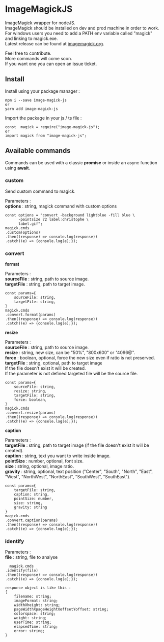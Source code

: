 # ImageMagickJS

ImageMagick wrapper for nodeJS.<br/>
ImageMagick should be installed on dev and prod machine in order to work.<br/>
For windows users you need to add a PATH env variable called "magick" and linking to magick.exe.<br/>
Latest release can be found at [imagemagick.org](https://imagemagick.org/script/download.php).<br/>

Feel free to contribute.<br/>
More commands will come soon.<br/>
If you want one you can open an issue ticket.<br/>

## Install

Install using your package manager :<br/>

    npm i --save image-magick-js
    or
    yarn add image-magick-js

Import the package in your js / ts file :<br/>

    const  magick = require("image-magick-js");
    or
    import magick from "image-magick-js";

## Available commands

Commands can be used with a classic **promise** or inside an async function using **await**.<br/>

### custom

Send custom command to magick.<br/>

Parameters :<br/>
**options** : string, magick command with custom options<br/>

    const options = "convert -background lightblue -fill blue \
          -pointsize 72 label:christophe \
          label.gif";
    magick.cmds
    .custom(options)
    .then((response) => console.log(response))
    .catch((e) => {console.log(e);});

### convert

**format**<br/>

Parameters :<br/>
**sourceFile** : string, path to source image.<br/>
**targetFile** : string, path to target image.<br/>

    const params={
        sourceFile: string,
        targetFile: string,
    }
    magick.cmds
    .convert.format(params)
    .then((response) => console.log(response))
    .catch((e) => {console.log(e);});

**resize**<br/>

Parameters :<br/>
**sourceFile** : string, path to source image.<br/>
**resize** : string, new size, can be "50%", "800x600" or "4096@".<br/>
**force** : boolean, optional, force the new size even if ratio is not preserved.<br/>
**targetFile** : string, optional, path to target image<br/>
If the file doesn't exist it will be created.<br/>
If the parameter is not defined targeted file will be the source file.<br/>

    const params={
        sourceFile: string,
        resize: string,
        targetFile: string,
        force: boolean,
    }
    magick.cmds
    .convert.resize(params)
    .then((response) => console.log(response))
    .catch((e) => {console.log(e);});

**caption**<br/>

Parameters :<br/>
**targetFile** : string, path to target image (if the file doesn't exist it will be created).<br/>
**caption** : string, text you want to write inside image.<br/>
**pointSize** : number, optional, font size.<br/>
**size** : string, optional, image ratio.<br/>
**gravity** : string, optional, text position ("Center", "South", "North", "East", "West", "NorthWest", "NorthEast", "SouthWest", "SouthEast").<br/>

    const params={
        targetFile: string,
        caption: string,
        pointSize: number,
        size: string,
        gravity: string
    }
    magick.cmds
    .convert.caption(params)
    .then((response) => console.log(response))
    .catch((e) => {console.log(e);});

### identify

Parameters :<br/>
**file** : string, file to analyse<br/>

      magick.cmds
    .identify(file)
    .then((response) => console.log(response))
    .catch((e) => {console.log(e);});

    response object is like this :
    {
        filename: string;
        imageFormat: string;
        widthXheight: string;
        pageWidthXpageHeightXoffsetYoffset: string;
        colorspace: string;
        weight: string;
        userTime: string;
        elapsedTime: string;
        error: string;
    }
